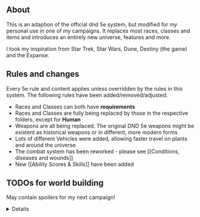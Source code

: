 ## About

This is an adaption of the official dnd 5e system, but modified for my personal use in one of my campaigns. It replaces most races, classes and items and introduces an entirely new universe, features and more.

I took my inspiration from Star Trek, Star Wars, Dune, Destiny (the game) and the Expanse.

## Rules and changes
Every 5e rule and content applies unless overridden by the rules in this system. The following rules have been added/removed/adjusted:

- Races and Classes can both have **requirements**
- Races and Classes are fully being replaced by those in the respective folders, except for **Human**
- Weapons are all being replaced. The original DND 5e weapons might be existent as historical weapons or in different, more modern forms
- Lots of different Vehicles were added, allowing faster travel on plants and around the universe
- The combat system has been reworked - please see [[Conditions, diseases and wounds]]
- New [[Ability Scores & Skills]] have been added

## TODOs for world building

May contain spoilers for my next campaign!
<details> 
Elements to introduce:
- Religious, mysterious cults
- Space pirates and combats
- Make certain races allergic to certain medicine
- One class that uses the same type of slots for all their abilities or spells
- Add descriptions for appearances
- Warframe stuff
- Include the 3 body problem
- Check which species should be part of the united planet alliance
- Dangers of interstellar travel

Relations for classes and races (or at least my attempts for it):
- Scavengers are inspired by the Artificer
- Medics are inspired by Cleric
- Mercenary is inspired by the Barbarian
- Navigator is completely unrelated
- Nomad is inspired by Ranger and Rouge
- Scout is inspired by Rogue and Ranger
- Soldier is inspired by Fighter
- Trahen Cordis is inspired by Warlock
- The Sulvex and Umbrynn are supposed to relate to the druid

TBD: Wizard, Bard (or some kind of support)
</details>